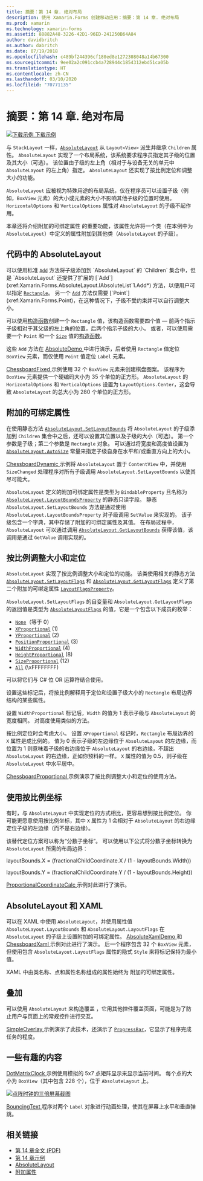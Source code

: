 ```yaml
---
title: 摘要：第 14 章. 绝对布局
description: 使用 Xamarin.Forms 创建移动应用：摘要：第 14 章. 绝对布局
ms.prod: xamarin
ms.technology: xamarin-forms
ms.assetid: 88882A48-3226-42D1-96ED-241250B64A84
author: davidbritch
ms.author: dabritch
ms.date: 07/19/2018
ms.openlocfilehash: c489bf244396cf180ed8e1272308048a14b67300
ms.sourcegitcommit: 9ee02a2c091ccb4a728944c1854312ebd51ca05b
ms.translationtype: HT
ms.contentlocale: zh-CN
ms.lasthandoff: 03/10/2020
ms.locfileid: "70771135"
---
```

# <a name="summary-of-chapter-14-absolute-layout"></a>摘要：第 14 章. 绝对布局

[![下载示例](~/media/shared/download.png) 下载示例](https://github.com/xamarin/xamarin-forms-book-samples/tree/master/Chapter14)

与 `StackLayout` 一样，[`AbsoluteLayout`](xref:Xamarin.Forms.AbsoluteLayout) 从 `Layout<View>` 派生并继承 `Children` 属性。 `AbsoluteLayout` 实现了一个布局系统，该系统要求程序员指定其子级的位置及其大小（可选）。 该位置由子级的左上角（相对于与设备无关的单元中 `AbsoluteLayout` 的左上角）指定。 `AbsoluteLayout` 还实现了按比例定位和调整大小的功能。

`AbsoluteLayout` 应被视为特殊用途的布局系统，仅在程序员可以设置子级（例如，`BoxView` 元素）的大小或元素的大小不影响其他子级的位置时使用。 `HorizontalOptions` 和 `VerticalOptions` 属性对 `AbsoluteLayout` 的子级不起作用。

本章还将介绍附加的可绑定属性  的重要功能，该属性允许将一个类（在本例中为 `AbsoluteLayout`）中定义的属性附加到其他类（`AbsoluteLayout` 的子级）。

## <a name="absolutelayout-in-code"></a>代码中的 AbsoluteLayout

可以使用标准 [`Add`](xref:System.Collections.Generic.ICollection`1.Add*) 方法将子级添加到 `AbsoluteLayout` 的 `Children` 集合中，但是 `AbsoluteLayout` 还提供了扩展的 [`Add`](xref:Xamarin.Forms.AbsoluteLayout.IAbsoluteList`1.Add*) 方法，以便用户可以指定 [`Rectangle`](xref:Xamarin.Forms.Rectangle)。 另一个 [`Add`](xref:Xamarin.Forms.AbsoluteLayout.IAbsoluteList`1.Add*) 方法仅需要 [`Point`](xref:Xamarin.Forms.Point)，在这种情况下，子级不受约束并可以自行调整大小。

可以使用[构造函数](xref:Xamarin.Forms.Rectangle.%23ctor(System.Double,System.Double,System.Double,System.Double))创建一个 `Rectangle` 值，该构造函数需要四个值 &mdash; 前两个指示子级相对于其父级的左上角的位置，后两个指示子级的大小。 或者，可以使用需要一个 `Point` 和一个 [`Size`](xref:Xamarin.Forms.Size) 值的[构造函数](xref:Xamarin.Forms.Rectangle.%23ctor(Xamarin.Forms.Point,Xamarin.Forms.Size))。

这些 `Add` 方法在 [AbsoluteDemo  ](https://github.com/xamarin/xamarin-forms-book-samples/tree/master/Chapter14/AbsoluteDemo) 中进行演示，后者使用 `Rectangle` 值定位 `BoxView` 元素，而仅使用 `Point` 值定位 `Label` 元素。

[ChessboardFixed  ](https://github.com/xamarin/xamarin-forms-book-samples/tree/master/Chapter14/ChessboardFixed) 示例使用 32 个 `BoxView` 元素来创建棋盘图案。 该程序为 `BoxView` 元素提供一个硬编码大小为 35 个单位的正方形。 `AbsoluteLayout` 的 `HorizontalOptions` 和 `VerticalOptions` 设置为 `LayoutOptions.Center`，这会导致 `AbsoluteLayout` 的总大小为 280 个单位的正方形。

## <a name="attached-bindable-properties"></a>附加的可绑定属性

在使用静态方法 [`AbsoluteLayout.SetLayoutBounds`](xref:Xamarin.Forms.AbsoluteLayout.SetLayoutBounds(Xamarin.Forms.BindableObject,Xamarin.Forms.Rectangle)) 将 `AbsoluteLayout` 的子级添加到 `Children` 集合中之后，还可以设置其位置以及子级的大小（可选）。 第一个参数是子级；第二个参数是 `Rectangle` 对象。 可以通过将宽度和高度值设置为 [`AbsoluteLayout.AutoSize`](xref:Xamarin.Forms.AbsoluteLayout.AutoSize) 常量来指定子级自身在水平和/或垂直方向上的大小。

[ChessboardDynamic  ](https://github.com/xamarin/xamarin-forms-book-samples/tree/master/Chapter14/ChessboardDynamic) 示例将 `AbsoluteLayout` 置于 `ContentView` 中，并使用 `SizeChanged` 处理程序对所有子级调用 `AbsoluteLayout.SetLayoutBounds` 以使其尽可能大。  

`AbsoluteLayout` 定义的附加可绑定属性是类型为 `BindableProperty` 且名称为 [`AbsoluteLayout.LayoutBoundsProperty`](xref:Xamarin.Forms.AbsoluteLayout.LayoutBoundsProperty) 的静态只读字段。 静态 `AbsoluteLayout.SetLayoutBounds` 方法是通过使用 `AbsoluteLayout.LayoutBoundsProperty` 对子级调用 `SetValue` 来实现的。 该子级包含一个字典，其中存储了附加的可绑定属性及其值。 在布局过程中，`AbsoluteLayout` 可以通过调用 [`AbsoluteLayout.GetLayoutBounds`](xref:Xamarin.Forms.AbsoluteLayout.GetLayoutBounds(Xamarin.Forms.BindableObject)) 获得该值，该调用是通过 `GetValue` 调用实现的。

## <a name="proportional-sizing-and-positioning"></a>按比例调整大小和定位

`AbsoluteLayout` 实现了按比例调整大小和定位的功能。 该类使用相关的静态方法 [`AbsoluteLayout.SetLayoutFlags`](xref:Xamarin.Forms.AbsoluteLayout.SetLayoutFlags(Xamarin.Forms.BindableObject,Xamarin.Forms.AbsoluteLayoutFlags)) 和 [`AbsoluteLayout.GetLayoutFlags`](xref:Xamarin.Forms.AbsoluteLayout.GetLayoutFlags(Xamarin.Forms.BindableObject)) 定义了第二个附加的可绑定属性 [`LayoutFlagsProperty`](xref:Xamarin.Forms.AbsoluteLayout.LayoutFlagsProperty)。

`AbsoluteLayout.SetLayoutFlags` 的自变量和 `AbsoluteLayout.GetLayoutFlags` 的返回值是类型为 [`AbsoluteLayoutFlags`](xref:Xamarin.Forms.AbsoluteLayoutFlags) 的值，它是一个包含以下成员的枚举：

- [`None`](xref:Xamarin.Forms.AbsoluteLayoutFlags.None)（等于 0）
- [`XProportional`](xref:Xamarin.Forms.AbsoluteLayoutFlags.XProportional) (1)
- [`YProportional`](xref:Xamarin.Forms.AbsoluteLayoutFlags.YProportional) (2)
- [`PositionProportional`](xref:Xamarin.Forms.AbsoluteLayoutFlags.PositionProportional) (3)
- [`WidthProportional`](xref:Xamarin.Forms.AbsoluteLayoutFlags.WidthProportional) (4)
- [`HeightProportional`](xref:Xamarin.Forms.AbsoluteLayoutFlags.HeightProportional) (8)
- [`SizeProportional`](xref:Xamarin.Forms.AbsoluteLayoutFlags.SizeProportional) (12)
- [`All`](xref:Xamarin.Forms.AbsoluteLayoutFlags.All) (\xFFFFFFFF)

可以将它们与 C# 位 OR 运算符结合使用。

设置这些标记后，将按比例解释用于定位和设置子级大小的 `Rectangle` 布局边界结构的某些属性。

设置 `WidthProportional` 标记后，`Width` 的值为 1 表示子级与 `AbsoluteLayout` 的宽度相同。 对高度使用类似的方法。

按比例定位时会考虑大小。 设置 `XProportional` 标记时，`Rectangle` 布局边界的 `X` 属性是成比例的。 值为 0 表示子级的左边缘位于 `AbsoluteLayout` 的左边缘，而位置为 1 则意味着子级的右边缘位于 `AbsoluteLayout` 的右边缘，不超出 `AbsoluteLayout` 的右边缘，正如你预料的一样。 `X` 属性的值为 0.5，则子级在 `AbsoluteLayout` 中水平居中。

[ChessboardProportional  ](https://github.com/xamarin/xamarin-forms-book-samples/tree/master/Chapter14/ChessboardProportional) 示例演示了按比例调整大小和定位的使用方法。

## <a name="working-with-proportional-coordinates"></a>使用按比例坐标

有时，与 `AbsoluteLayout` 中实现定位的方式相比，更容易想到按比例定位。 你可能更愿意使用按比例坐标，其中 `X` 属性为 1 会相对于 `AbsoluteLayout` 的右边缘定位子级的左边缘（而不是右边缘）。

该替代定位方案可以称为“分数子坐标”。 可以使用以下公式将分数子坐标转换为 `AbsoluteLayout` 所需的布局边界：

layoutBounds.X = (fractionalChildCoordinate.X / (1 - layoutBounds.Width))

layoutBounds.Y = (fractionalChildCoordinate.Y / (1 - layoutBounds.Height))

[ProportionalCoordinateCalc  ](https://github.com/xamarin/xamarin-forms-book-samples/tree/master/Chapter14/PropCoordCalc) 示例对此进行了演示。

## <a name="absolutelayout-and-xaml"></a>AbsoluteLayout 和 XAML

可以在 XAML 中使用 `AbsoluteLayout`，并使用属性值 `AbsoluteLayout.LayoutBounds` 和 `AbsoluteLayout.LayoutFlags` 在 `AbsoluteLayout` 的子级上设置附加的可绑定属性。 [AbsoluteXamlDemo  ](https://github.com/xamarin/xamarin-forms-book-samples/tree/master/Chapter14/AbsoluteXamlDemo) 和 [ChessboardXaml  ](https://github.com/xamarin/xamarin-forms-book-samples/tree/master/Chapter14/ChessboardXaml) 示例对此进行了演示。 后一个程序包含 32 个 `BoxView` 元素，但使用包含 `AbsoluteLayout.LayoutFlags` 属性的隐式 `Style` 来将标记保持为最小值。

XAML 中由类名称、点和属性名称组成的属性始终为  附加的可绑定属性。

## <a name="overlays"></a>叠加

可以使用 `AbsoluteLayout` 来构造覆盖  ，它用其他控件覆盖页面，可能是为了防止用户与页面上的常规控件进行交互。

[SimpleOverlay  ](https://github.com/xamarin/xamarin-forms-book-samples/tree/master/Chapter14/SimpleOverlay) 示例演示了此技术，还演示了 [`ProgressBar`](xref:Xamarin.Forms.ProgressBar)，它显示了程序完成任务的程度。

## <a name="some-fun"></a>一些有趣的内容

[DotMatrixClock  ](https://github.com/xamarin/xamarin-forms-book-samples/tree/master/Chapter14/DotMatrixClock) 示例使用模拟的 5x7 点矩阵显示来显示当前时间。 每个点的大小为 `BoxView`（其中包含 228 个），位于 `AbsoluteLayout` 上。

[![点阵时钟的三倍屏幕截图](images/ch14fg08-small.png "点阵时钟")](images/ch14fg08-large.png#lightbox "点阵时钟")

[BouncingText  ](https://github.com/xamarin/xamarin-forms-book-samples/tree/master/Chapter14/BouncingText) 程序对两个 `Label` 对象进行动画处理，使其在屏幕上水平和垂直弹跳。

## <a name="related-links"></a>相关链接

- [第 14 章全文 (PDF)](https://download.xamarin.com/developer/xamarin-forms-book/XamarinFormsBook-Ch14-Apr2016.pdf)
- [第 14 章示例](https://github.com/xamarin/xamarin-forms-book-samples/tree/master/Chapter14)
- [AbsoluteLayout](~/xamarin-forms/user-interface/layouts/absolute-layout.md)
- [附加属性](~/xamarin-forms/xaml/attached-properties.md)
